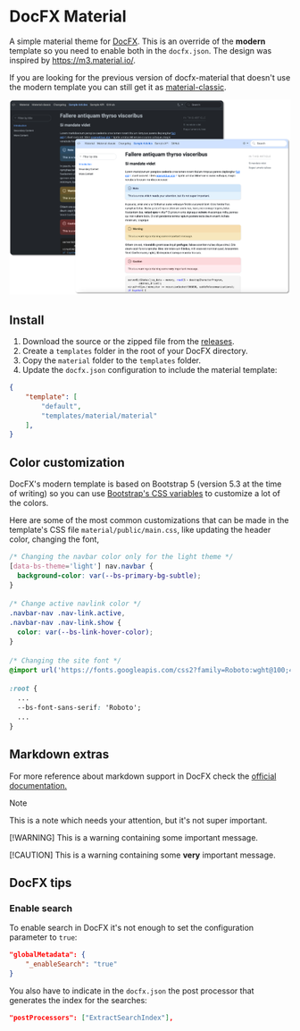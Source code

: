 # DocFX Material

A simple material theme for [DocFX](https://dotnet.github.io/docfx/). This is an
override of the **modern** template so you need to enable both in the `docfx.json`.
The design was inspired by https://m3.material.io/.

If you are looking for the previous version of docfx-material that doesn't use the
modern template you can still get it as [material-classic](./docs/classic.md).

![DocFX Material Site](./docs/images/docfx-screenshot.png)


## Install

1. Download the source or the zipped file from the [releases](https://github.com/ovasquez/docfx-material/releases).
2. Create a `templates` folder in the root of your DocFX directory.
3. Copy the `material` folder to the `templates` folder.
4. Update the `docfx.json` configuration to include the material template:
```json
{
    "template": [
        "default",  
        "templates/material/material"
    ],
}
```

## Color customization

DocFX's modern template is based on Bootstrap 5 (version 5.3 at the time of writing)
so you can use [Bootstrap's CSS variables](https://getbootstrap.com/docs/5.3/customize/css-variables/)
to customize a lot of the colors.

Here are some of the most common customizations that can be made in the template's
CSS file `material/public/main.css`, like updating the header color, changing the font,


```css
/* Changing the navbar color only for the light theme */
[data-bs-theme='light'] nav.navbar {
  background-color: var(--bs-primary-bg-subtle);
}

/* Change active navlink color */
.navbar-nav .nav-link.active,
.navbar-nav .nav-link.show {
  color: var(--bs-link-hover-color);
}

/* Changing the site font */
@import url('https://fonts.googleapis.com/css2?family=Roboto:wght@100;400;700&display=swap');

:root {
  ...
  --bs-font-sans-serif: 'Roboto';
  ...
}

```

## Markdown extras

For more reference about markdown support in DocFX check the
[official documentation.](https://dotnet.github.io/docfx/docs/markdown.html) 

> [!NOTE]
> This is a note which needs your attention, but it's not super important.
>
> [!WARNING]
> This is a warning containing some important message.
>
> [!CAUTION]
> This is a warning containing some **very** important message.

## DocFX tips

### Enable search

To enable search in DocFX it's not enough to set the configuration parameter to `true`:

```json
"globalMetadata": {
    "_enableSearch": "true"
}
```

You also have to indicate in the `docfx.json` the post processor that generates the index for the searches:

```json
"postProcessors": ["ExtractSearchIndex"],
```
